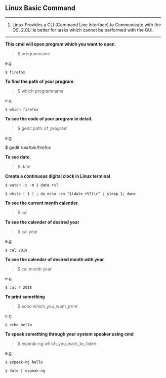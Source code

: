 ## Linux Basic Command

---

1. Linux Provides a CLI (Command Line Interface) to Communicate with the OS.
   2.CLI is better for tasks which cannot be performed with the GUI.

---

**This cmd will open program which you want to open.**

> \$ programname

e.g

    $ firefox

**To find the path of your program.**

> \$ which programname

e.g

    $ which firefox

**To see the code of your program in detail.**

> \$ gedit path_of_program

e.g
  
 \$ gedit /usr/bin/firefox

**To see date.**

> \$ date

**Create a continuous digital clock in Linux terminal**

    $ watch -t -n 1 date +%T

    $ while [ 1 ] ; do echo -en "$(date +%T)\r" ; sleep 1; done

**To see the current month calender.**

> \$ cal

**To see the calender of desired year**

> \$ cal year

e.g
  
    $ cal 2019

**To see the calender of desired month with year**

> \$ cal month year

e.g

    $ cal 4 2018

**To print something**

> \$ echo which_you_want_print

e.g  
  
    $ echo hello

**To speak something through your system speaker using cmd**

> \$ espeak-ng which_you_want_to_listen

e.g

    $ espeak-ng hello

    $ date | espeak-ng

